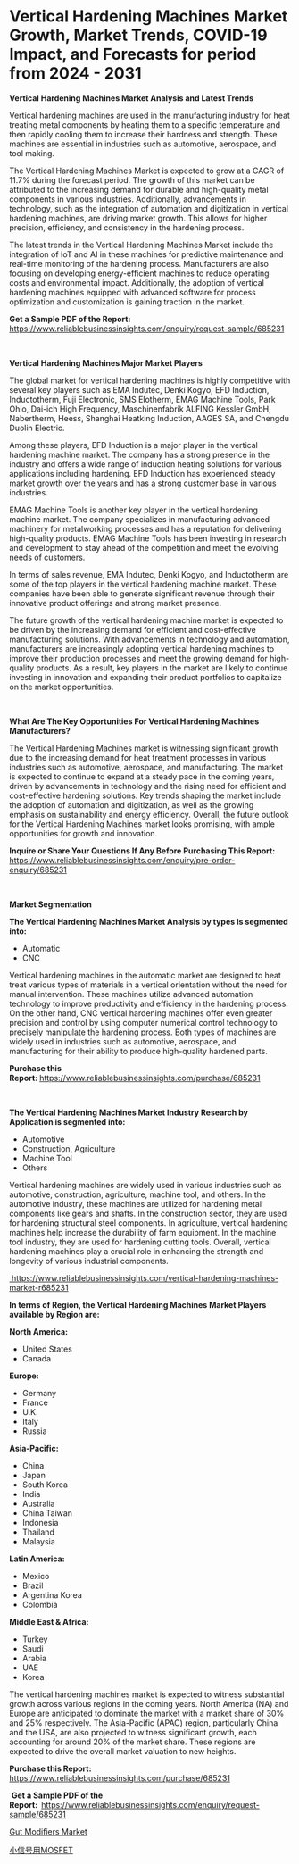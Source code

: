 <p><h1>Vertical Hardening Machines Market Growth, Market Trends, COVID-19 Impact, and Forecasts for period from 2024 - 2031</h1></p><p><strong>Vertical Hardening Machines Market Analysis and Latest Trends</strong></p>
<p><p>Vertical hardening machines are used in the manufacturing industry for heat treating metal components by heating them to a specific temperature and then rapidly cooling them to increase their hardness and strength. These machines are essential in industries such as automotive, aerospace, and tool making.</p><p>The Vertical Hardening Machines Market is expected to grow at a CAGR of 11.7% during the forecast period. The growth of this market can be attributed to the increasing demand for durable and high-quality metal components in various industries. Additionally, advancements in technology, such as the integration of automation and digitization in vertical hardening machines, are driving market growth. This allows for higher precision, efficiency, and consistency in the hardening process.</p><p>The latest trends in the Vertical Hardening Machines Market include the integration of IoT and AI in these machines for predictive maintenance and real-time monitoring of the hardening process. Manufacturers are also focusing on developing energy-efficient machines to reduce operating costs and environmental impact. Additionally, the adoption of vertical hardening machines equipped with advanced software for process optimization and customization is gaining traction in the market.</p></p>
<p><strong>Get a Sample PDF of the Report:&nbsp;</strong> <a href="https://www.reliablebusinessinsights.com/enquiry/request-sample/685231">https://www.reliablebusinessinsights.com/enquiry/request-sample/685231</a></p>
<p>&nbsp;</p>
<p><strong>Vertical Hardening Machines Major Market Players</strong></p>
<p><p>The global market for vertical hardening machines is highly competitive with several key players such as EMA Indutec, Denki Kogyo, EFD Induction, Inductotherm, Fuji Electronic, SMS Elotherm, EMAG Machine Tools, Park Ohio, Dai-ich High Frequency, Maschinenfabrik ALFING Kessler GmbH, Nabertherm, Heess, Shanghai Heatking Induction, AAGES SA, and Chengdu Duolin Electric.</p><p>Among these players, EFD Induction is a major player in the vertical hardening machine market. The company has a strong presence in the industry and offers a wide range of induction heating solutions for various applications including hardening. EFD Induction has experienced steady market growth over the years and has a strong customer base in various industries.</p><p>EMAG Machine Tools is another key player in the vertical hardening machine market. The company specializes in manufacturing advanced machinery for metalworking processes and has a reputation for delivering high-quality products. EMAG Machine Tools has been investing in research and development to stay ahead of the competition and meet the evolving needs of customers.</p><p>In terms of sales revenue, EMA Indutec, Denki Kogyo, and Inductotherm are some of the top players in the vertical hardening machine market. These companies have been able to generate significant revenue through their innovative product offerings and strong market presence.</p><p>The future growth of the vertical hardening machine market is expected to be driven by the increasing demand for efficient and cost-effective manufacturing solutions. With advancements in technology and automation, manufacturers are increasingly adopting vertical hardening machines to improve their production processes and meet the growing demand for high-quality products. As a result, key players in the market are likely to continue investing in innovation and expanding their product portfolios to capitalize on the market opportunities.</p></p>
<p>&nbsp;</p>
<p><strong>What Are The Key Opportunities For Vertical Hardening Machines Manufacturers?</strong></p>
<p><p>The Vertical Hardening Machines market is witnessing significant growth due to the increasing demand for heat treatment processes in various industries such as automotive, aerospace, and manufacturing. The market is expected to continue to expand at a steady pace in the coming years, driven by advancements in technology and the rising need for efficient and cost-effective hardening solutions. Key trends shaping the market include the adoption of automation and digitization, as well as the growing emphasis on sustainability and energy efficiency. Overall, the future outlook for the Vertical Hardening Machines market looks promising, with ample opportunities for growth and innovation.</p></p>
<p><strong>Inquire or Share Your Questions If Any Before Purchasing This Report:</strong> <a href="https://www.reliablebusinessinsights.com/enquiry/pre-order-enquiry/685231">https://www.reliablebusinessinsights.com/enquiry/pre-order-enquiry/685231</a></p>
<p>&nbsp;</p>
<p><strong>Market Segmentation</strong></p>
<p><strong>The Vertical Hardening Machines Market Analysis by types is segmented into:</strong></p>
<p><ul><li>Automatic</li><li>CNC</li></ul></p>
<p><p>Vertical hardening machines in the automatic market are designed to heat treat various types of materials in a vertical orientation without the need for manual intervention. These machines utilize advanced automation technology to improve productivity and efficiency in the hardening process. On the other hand, CNC vertical hardening machines offer even greater precision and control by using computer numerical control technology to precisely manipulate the hardening process. Both types of machines are widely used in industries such as automotive, aerospace, and manufacturing for their ability to produce high-quality hardened parts.</p></p>
<p><strong>Purchase this Report:&nbsp;</strong><a href="https://www.reliablebusinessinsights.com/purchase/685231">https://www.reliablebusinessinsights.com/purchase/685231</a></p>
<p>&nbsp;</p>
<p><strong>The Vertical Hardening Machines Market Industry Research by Application is segmented into:</strong></p>
<p><ul><li>Automotive</li><li>Construction, Agriculture</li><li>Machine Tool</li><li>Others</li></ul></p>
<p><p>Vertical hardening machines are widely used in various industries such as automotive, construction, agriculture, machine tool, and others. In the automotive industry, these machines are utilized for hardening metal components like gears and shafts. In the construction sector, they are used for hardening structural steel components. In agriculture, vertical hardening machines help increase the durability of farm equipment. In the machine tool industry, they are used for hardening cutting tools. Overall, vertical hardening machines play a crucial role in enhancing the strength and longevity of various industrial components.</p></p>
<p><a href="https://www.reliablebusinessinsights.com/vertical-hardening-machines-market-r685231">&nbsp;https://www.reliablebusinessinsights.com/vertical-hardening-machines-market-r685231</a></p>
<p><strong>In terms of Region, the Vertical Hardening Machines Market Players available by Region are:</strong></p>
<p>
    <p> <strong> North America: </strong>
        <ul>
            <li>United States</li>
            <li>Canada</li>
        </ul>
        </p> 
    <p> <strong> Europe: </strong>
        <ul>
            <li>Germany</li>
            <li>France</li>
            <li>U.K.</li>
            <li>Italy</li>
            <li>Russia</li>
        </ul>
        </p> 
    <p> <strong> Asia-Pacific: </strong>
        <ul>
            <li>China</li>
            <li>Japan</li>
            <li>South Korea</li>
            <li>India</li>
            <li>Australia</li>
            <li>China Taiwan</li>
            <li>Indonesia</li>
            <li>Thailand</li>
            <li>Malaysia</li>
        </ul>
        </p> 
    <p> <strong> Latin America: </strong>
        <ul>
            <li>Mexico</li>
            <li>Brazil</li>
            <li>Argentina Korea</li>
            <li>Colombia</li>
        </ul>
        </p> 
    <p> <strong> Middle East & Africa: </strong>
        <ul>
            <li>Turkey</li>
            <li>Saudi</li>
            <li>Arabia</li>
            <li>UAE</li>
            <li>Korea</li>
        </ul>
    </p>
    </p>
<p><p>The vertical hardening machines market is expected to witness substantial growth across various regions in the coming years. North America (NA) and Europe are anticipated to dominate the market with a market share of 30% and 25% respectively. The Asia-Pacific (APAC) region, particularly China and the USA, are also projected to witness significant growth, each accounting for around 20% of the market share. These regions are expected to drive the overall market valuation to new heights.</p></p>
<p><strong>Purchase this Report: </strong><a href="https://www.reliablebusinessinsights.com/purchase/685231">https://www.reliablebusinessinsights.com/purchase/685231</a></p>
<p>&nbsp;<strong>Get a Sample PDF of the Report:&nbsp;&nbsp;</strong><a href="https://www.reliablebusinessinsights.com/enquiry/request-sample/685231">https://www.reliablebusinessinsights.com/enquiry/request-sample/685231</a></p>
<p><strong></strong></p>
<p><p><a href="https://github.com/joannagoyvaerts/Market-Research-Report-List-3/blob/main/gut-modifiers-market.md">Gut Modifiers Market</a></p><p><a href="https://github.com/LizaHeller2023/Market-Research-Report-List-1/blob/main/2118011124281.md">小信号用MOSFET</a></p></p>